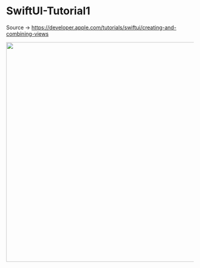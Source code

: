# SwiftUI-Tutorial1
Source -> https://developer.apple.com/tutorials/swiftui/creating-and-combining-views
 
<img src="https://github.com/harunozdemir/SwiftUI-Tutorial1/blob/main/Landmarks/Images/output.png" width="590">
